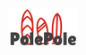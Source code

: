 
<p align="left">
 <img src="https://github.com/alexms2412/PolePole/blob/master/src/img/Logo.png"></p>
